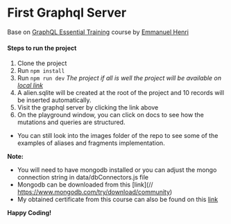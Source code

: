 # First Graphql Server
Base on [GraphQL Essential Training](https://www.linkedin.com/learning/graphql-essential-training/learn-graphql-essentials?autoAdvance=true&autoSkip=false&autoplay=true&resume=true&u=76192106) course by  [Emmanuel Henri](https://www.linkedin.com/learning/instructors/emmanuel-henri?u=76192106)

#### Steps to run the project
1. Clone the project
2. Run ```npm install```
3. Run ```npm run dev``` _The project if all is well the project will be available on [local link](http:localhost:4000/graphql)_
4. A alien.sqlite will be created at the root of the project and 10 records will be inserted automatically.
5. Visit the graphql server by clicking the link above
6. On the playground window, you can click on docs to see how the mutations and queries are structured.
* You can still look into the images folder of the repo to see some of the examples of aliases and fragments implementation.

**Note:** 
* You will need to have mongodb installed or you can adjust the mongo connection string in data/dbConnectors.js file
* Mongodb can be downloaded from this [link](// https://www.mongodb.com/try/download/community)
* My obtained certificate from this course can also be found on this [link](https://www.linkedin.com/learning/certificates/3c35d43f1a8185267a5a9003f096a5aa345f3812f71cda1b93816e59b15c9f56?trk=share_certificate)

**Happy Coding!**


